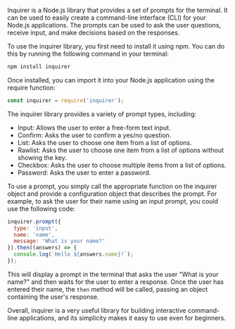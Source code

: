 Inquirer is a Node.js library that provides a set of prompts for the terminal. It can be used to easily create a command-line interface (CLI) for your Node.js applications. The prompts can be used to ask the user questions, receive input, and make decisions based on the responses.

To use the inquirer library, you first need to install it using npm. You can do this by running the following command in your terminal:

```javascript
npm install inquirer

```

Once installed, you can import it into your Node.js application using the require function:

```javascript
const inquirer = require('inquirer');

```

The inquirer library provides a variety of prompt types, including:

-   Input: Allows the user to enter a free-form text input.
-   Confirm: Asks the user to confirm a yes/no question.
-   List: Asks the user to choose one item from a list of options.
-   Rawlist: Asks the user to choose one item from a list of options without showing the key.
-   Checkbox: Asks the user to choose multiple items from a list of options.
-   Password: Asks the user to enter a password.

To use a prompt, you simply call the appropriate function on the inquirer object and provide a configuration object that describes the prompt. For example, to ask the user for their name using an input prompt, you could use the following code:

```javascript
inquirer.prompt({
  type: 'input',
  name: 'name',
  message: 'What is your name?'
}).then((answers) => {
  console.log(`Hello ${answers.name}!`);
});

```

This will display a prompt in the terminal that asks the user "What is your name?" and then waits for the user to enter a response. Once the user has entered their name, the `then` method will be called, passing an object containing the user's response.

Overall, inquirer is a very useful library for building interactive command-line applications, and its simplicity makes it easy to use even for beginners.